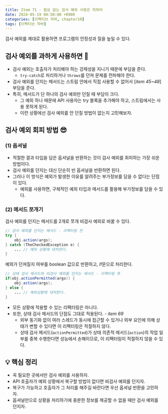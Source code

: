 ```yaml
---
title: Item 71 - 필요 없는 검사 예외 사용은 피하라
date: 2024-05-19 00:50:00 +0900
categories: [이펙티브 자바, chapter10]
tags: [이펙티브 자바]
---
```


검사 예외를 제대로 활용하면 프로그램의 안정성과 질을 높일 수 있다.

## **검사 예외를 과하게 사용하면 🤔**

- 검사 예외는 호출자가 처리해야 하는 강제성을 지니기 때문에 부담을 준다.
    - `try-catch`로 처리하거나 `throws`를 던져 문제를 전파해야 한다.
- 검사 예외를 던지는 메서드는 스트림 안에서 직접 사용할 수 없어서 [*item 45~48*] 부담을 준다.
- 특히, 메서드가 단 하나의 검사 예외만 던질 때 부담이 크다.
    - 그 예외 하나 때문에 API 사용자는 try 블록을 추가해야 하고, 스트림에서는 사용 못하게 된다.
    - 이런 상황에선 검사 예외를 안 던질 방법이 없는지 고민해보자.

## **검사 예외 회피 방법 😎**

### **(1) 옵셔널**

- 적절한 결과 타입을 담은 옵셔널을 반환하는 것이 검사 예외를 회피하는 가장 쉬운 방법이다.
- 검사 예외를 던지는 대신 단순히 빈 옵셔널을 반환하면 된다.
- 그러나 이 방식은 예외가 발생한 이유를 알려주는 부가정보를 담을 수 없다는 단점이 있다.
    - 예외를 사용하면, 구체적인 예외 타입과 메서드를 활용해 부가정보를 담을 수 있다.

### **(2) 메서드 쪼개기**

검사 예외를 던지는 메서드를 2개로 쪼개 비검사 예외로 바꿀 수 있다.

```java
// 검사 예외를 던지는 메서드 - 리팩터링 전
try {
    obj.action(args);
} catch (TheCheckedException e) {
    ... // 예외 상황에 대처한다.
}
```

예외가 던져질지 여부를 boolean 값으로 반환하고, if문으로 처리한다.

```java
// 상태 검사 메서드와 비검사 예외를 던지는 메서드 - 리팩터링 후
if(obj.actionPermitted(args)) {
    obj.action(args);
} else {
    ... // 예외상황에 대처한다.
}
```
- 모든 상황에 적용할 수 있는 리팩터링은 아니다.
- 또한, 상태 검사 메서드의 단점도 그대로 적용된다. - *item 69*
    - 외부 동기화 없이 여러 스레드가 동시에 접근할 수 있거나 외부 요인에 의해 상태가 변할 수 있다면 이 리팩터링은 적절하지 않다.
    - 상태 검사 메서드(`actionPermitted`)가 상태 의존적 메서드(`action`)의 작업 일부를 중복 수행한다면 성능에서 손해이므로, 이 리팩터링이 적절하지 않을 수 있다.

## **💡 핵심 정리**

- 꼭 필요한 곳에서만 검사 예외를 사용하자.
- API 호출자가 예외 상황에서 복구할 방법이 없다면 비검사 예외를 던지자.
- 복구가 가능하고 호출자가 그 처리를 해주길 바란다면 우선 옵셔널 반환을 고민하자.
- 옵셔널만으로 상황을 처리하기에 충분한 정보를 제공할 수 없을 때만 검사 예외를 던지자.
